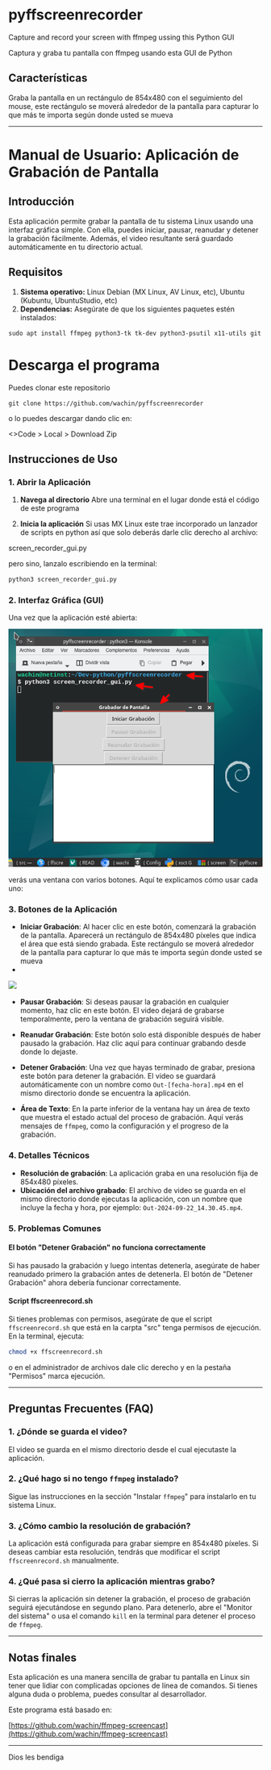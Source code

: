 # pyffscreenrecorder
Capture and record your screen with ffmpeg ussing this Python GUI

Captura y graba tu pantalla con ffmpeg usando esta GUI de Python

## Características

Graba la pantalla en un rectángulo de 854x480 con el seguimiento del mouse, este rectángulo se moverá alrededor de la pantalla para capturar lo que más te importa según donde usted se mueva

---

# Manual de Usuario: Aplicación de Grabación de Pantalla

## Introducción

Esta aplicación permite grabar la pantalla de tu sistema Linux usando una interfaz gráfica simple. Con ella, puedes iniciar, pausar, reanudar y detener la grabación fácilmente. Además, el video resultante será guardado automáticamente en tu directorio actual.

## Requisitos

1. **Sistema operativo:** Linux Debian (MX Linux, AV Linux, etc), Ubuntu (Kubuntu, UbuntuStudio, etc)
2. **Dependencias:** Asegúrate de que los siguientes paquetes estén instalados:
```
sudo apt install ffmpeg python3-tk tk-dev python3-psutil x11-utils git
```

# Descarga el programa
Puedes clonar este repositorio
```
git clone https://github.com/wachin/pyffscreenrecorder
```

o lo puedes descargar dando clic en:

<>Code > Local > Download Zip

## Instrucciones de Uso

### 1. Abrir la Aplicación

1. **Navega al directorio** Abre una terminal en el lugar donde está el código de este programa

2. **Inicia la aplicación** Si usas MX Linux este trae incorporado un lanzador de scripts en python así que solo deberás darle clic derecho al archivo:

screen_recorder_gui.py

pero sino, lanzalo escribiendo en la terminal:

   ```bash
   python3 screen_recorder_gui.py
   ```

### 2. Interfaz Gráfica (GUI)

Una vez que la aplicación esté abierta:

![](vx_images/374543323289196-lanzando-screen_recorder.py.webp)

 verás una ventana con varios botones. Aquí te explicamos cómo usar cada uno:

### 3. Botones de la Aplicación

- **Iniciar Grabación**: Al hacer clic en este botón, comenzará la grabación de la pantalla. Aparecerá un rectángulo de 854x480 píxeles que indica el área que está siendo grabada. Este rectángulo se moverá alrededor de la pantalla para capturar lo que más te importa según donde usted se mueva
- 
![](vx_images/491154105846719-Interfaz-gráfica-abierta-de-pyffscreenrecorder.webp)


- **Pausar Grabación**: Si deseas pausar la grabación en cualquier momento, haz clic en este botón. El video dejará de grabarse temporalmente, pero la ventana de grabación seguirá visible.

- **Reanudar Grabación**: Este botón solo está disponible después de haber pausado la grabación. Haz clic aquí para continuar grabando desde donde lo dejaste.

- **Detener Grabación**: Una vez que hayas terminado de grabar, presiona este botón para detener la grabación. El video se guardará automáticamente con un nombre como `Out-[fecha-hora].mp4` en el mismo directorio donde se encuentra la aplicación.

- **Área de Texto**: En la parte inferior de la ventana hay un área de texto que muestra el estado actual del proceso de grabación. Aquí verás mensajes de `ffmpeg`, como la configuración y el progreso de la grabación.

### 4. Detalles Técnicos

- **Resolución de grabación**: La aplicación graba en una resolución fija de 854x480 píxeles.
- **Ubicación del archivo grabado**: El archivo de video se guarda en el mismo directorio donde ejecutas la aplicación, con un nombre que incluye la fecha y hora, por ejemplo: `Out-2024-09-22_14.30.45.mp4`.

### 5. Problemas Comunes

#### El botón "Detener Grabación" no funciona correctamente

Si has pausado la grabación y luego intentas detenerla, asegúrate de haber reanudado primero la grabación antes de detenerla. El botón de "Detener Grabación" ahora debería funcionar correctamente.

#### Script ffscreenrecord.sh
Si tienes problemas con permisos, asegúrate de que el script `ffscreenrecord.sh` que está en la carpta "src" tenga permisos de ejecución. En la terminal, ejecuta:

```bash
chmod +x ffscreenrecord.sh
```
o en el administrador de archivos dale clic derecho y en la pestaña "Permisos" marca ejecución.

---

## Preguntas Frecuentes (FAQ)

### 1. ¿Dónde se guarda el video?
El video se guarda en el mismo directorio desde el cual ejecutaste la aplicación.

### 2. ¿Qué hago si no tengo `ffmpeg` instalado?
Sigue las instrucciones en la sección "Instalar `ffmpeg`" para instalarlo en tu sistema Linux.

### 3. ¿Cómo cambio la resolución de grabación?
La aplicación está configurada para grabar siempre en 854x480 píxeles. Si deseas cambiar esta resolución, tendrás que modificar el script `ffscreenrecord.sh` manualmente.

### 4. ¿Qué pasa si cierro la aplicación mientras grabo?
Si cierras la aplicación sin detener la grabación, el proceso de grabación seguirá ejecutándose en segundo plano. Para detenerlo, abre el "Monitor del sistema" o usa el comando `kill` en la terminal para detener el proceso de `ffmpeg`.

---

## Notas finales

Esta aplicación es una manera sencilla de grabar tu pantalla en Linux sin tener que lidiar con complicadas opciones de línea de comandos. Si tienes alguna duda o problema, puedes consultar al desarrollador.

Este programa está basado en:

[https://github.com/wachin/ffmpeg-screencast](https://github.com/wachin/ffmpeg-screencast)

---

Dios les bendiga
